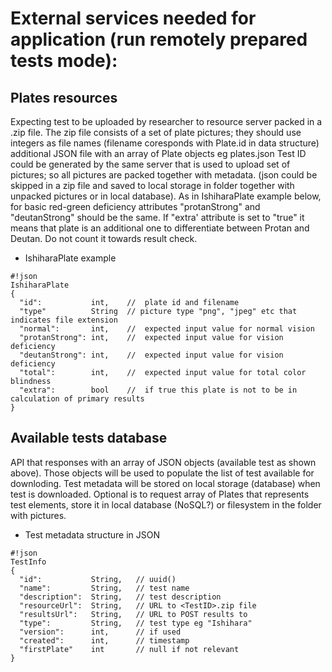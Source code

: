 # External services needed for application (run remotely prepared tests mode): #
## Plates resources ##
Expecting test to be uploaded by researcher to resource server packed in a <TestID>.zip file.
The zip file consists of a set of plate pictures; they should use integers as file names (filename coresponds with Plate.id in data structure) additional JSON file with an array of Plate objects eg plates.json
Test ID could be generated by the same server that is used to upload set of pictures; so all pictures are packed together with metadata. (json could be skipped in a zip file and saved to local storage in <TestID> folder together with unpacked pictures or in local database).
As in IshiharaPlate example below, for basic red-green deficiency attributes "protanStrong" and "deutanStrong" should be the same. If "extra' attribute is set to "true" it means that plate is an additional one to differentiate between Protan and Deutan. Do not count it towards result check.

* IshiharaPlate example
```
#!json
IshiharaPlate
{
  "id":           int,    //  plate id and filename
  "type"          String  // picture type "png", "jpeg" etc that indicates file extension
  "normal":       int,    //  expected input value for normal vision
  "protanStrong": int,    //  expected input value for vision deficiency
  "deutanStrong": int,    //  expected input value for vision deficiency
  "total":        int,    //  expected input value for total color blindness
  "extra":        bool    //  if true this plate is not to be in calculation of primary results  
}
```

## Available tests database ##
API that responses with an array of JSON objects (available test as shown above). Those objects will be used to populate the list of test available for downloding. Test metadata will be stored on local storage (database) when test is downloaded. Optional is to request array of Plates that represents test elements, store it in local database (NoSQL?) or filesystem in the folder <TestID> with pictures.

* Test metadata structure in JSON
```
#!json
TestInfo
{
  "id":           String,   // uuid()
  "name":         String,   // test name
  "description":  String,   // test description
  "resourceUrl":  String,   // URL to <TestID>.zip file
  "resultsUrl":   String,   // URL to POST results to
  "type":         String,   // test type eg "Ishihara"
  "version":      int,      // if used
  "created":      int,      // timestamp
  "firstPlate"    int       // null if not relevant  
}

```
